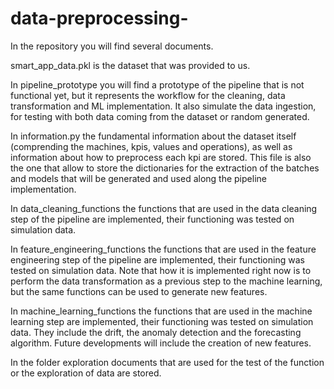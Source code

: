 # data-preprocessing-

In the repository you will find several documents. 

smart_app_data.pkl is the dataset that was provided to us.

In pipeline_prototype you will find a prototype of the pipeline that is not functional yet, but it represents the workflow for the cleaning, data transformation and ML implementation. It also simulate the data ingestion, for testing with both data coming from the dataset or random generated. 

In information.py the fundamental information about the dataset itself (comprending the machines, kpis, values and operations), as well as information about how to preprocess each kpi are stored. This file is also the one that allow to store the dictionaries for the extraction of the batches and models that will be generated and used along the pipeline implementation.

In data_cleaning_functions the functions that are used in the data cleaning step of the pipeline are implemented, their functioning was tested on simulation data.

In feature_engineering_functions the functions that are used in the feature engineering step of the pipeline are implemented, their functioning was tested on simulation data. Note that how it is implemented right now is to perform the data transformation as a previous step to the machine learning, but the same functions can be used to generate new features.

In machine_learning_functions the functions that are used in the machine learning step are implemented, their functioning was tested on simulation data. They include the drift, the anomaly detection and the forecasting algorithm. Future developments will include the creation of new features.


In the folder exploration documents that are used for the test of the function or the exploration of data are stored.